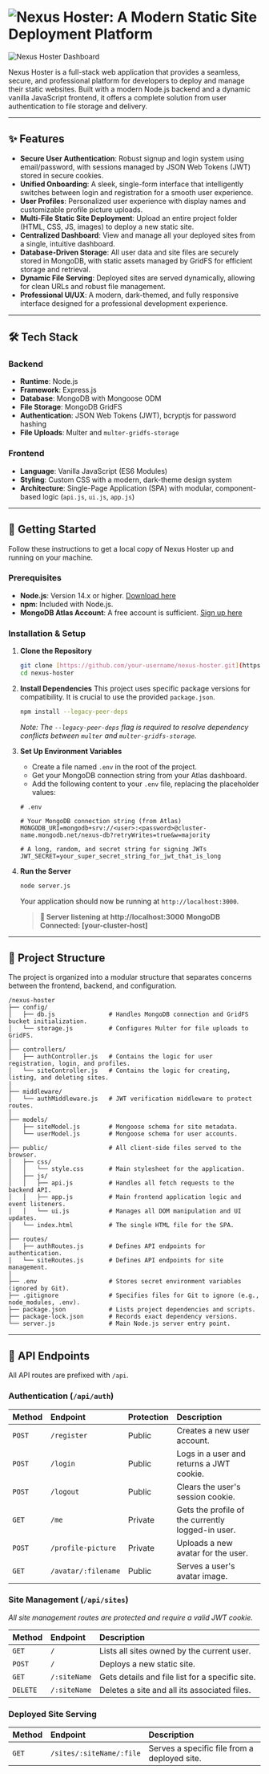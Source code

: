 # ![Nexus Hoster](https://nexus-hoster.onrender.com): A Modern Static Site Deployment Platform

![Nexus Hoster Dashboard](https://placehold.co/1200x630/0a1929/00ffff?text=Nexus%20Hoster)

Nexus Hoster is a full-stack web application that provides a seamless, secure, and professional platform for developers to deploy and manage their static websites. Built with a modern Node.js backend and a dynamic vanilla JavaScript frontend, it offers a complete solution from user authentication to file storage and delivery.

---

## ✨ Features

* **Secure User Authentication**: Robust signup and login system using email/password, with sessions managed by JSON Web Tokens (JWT) stored in secure cookies.
* **Unified Onboarding**: A sleek, single-form interface that intelligently switches between login and registration for a smooth user experience.
* **User Profiles**: Personalized user experience with display names and customizable profile picture uploads.
* **Multi-File Static Site Deployment**: Upload an entire project folder (HTML, CSS, JS, images) to deploy a new static site.
* **Centralized Dashboard**: View and manage all your deployed sites from a single, intuitive dashboard.
* **Database-Driven Storage**: All user data and site files are securely stored in MongoDB, with static assets managed by GridFS for efficient storage and retrieval.
* **Dynamic File Serving**: Deployed sites are served dynamically, allowing for clean URLs and robust file management.
* **Professional UI/UX**: A modern, dark-themed, and fully responsive interface designed for a professional development experience.

---

## 🛠️ Tech Stack

### Backend
* **Runtime**: Node.js
* **Framework**: Express.js
* **Database**: MongoDB with Mongoose ODM
* **File Storage**: MongoDB GridFS
* **Authentication**: JSON Web Tokens (JWT), bcryptjs for password hashing
* **File Uploads**: Multer and `multer-gridfs-storage`

### Frontend
* **Language**: Vanilla JavaScript (ES6 Modules)
* **Styling**: Custom CSS with a modern, dark-theme design system
* **Architecture**: Single-Page Application (SPA) with modular, component-based logic (`api.js`, `ui.js`, `app.js`)

---

## 🚀 Getting Started

Follow these instructions to get a local copy of Nexus Hoster up and running on your machine.

### Prerequisites

* **Node.js**: Version 14.x or higher. [Download here](https://nodejs.org/)
* **npm**: Included with Node.js.
* **MongoDB Atlas Account**: A free account is sufficient. [Sign up here](https://www.mongodb.com/cloud/atlas/register)

### Installation & Setup

1.  **Clone the Repository**
    ```bash
    git clone [https://github.com/your-username/nexus-hoster.git](https://github.com/your-username/nexus-hoster.git)
    cd nexus-hoster
    ```

2.  **Install Dependencies**
    This project uses specific package versions for compatibility. It is crucial to use the provided `package.json`.
    ```bash
    npm install --legacy-peer-deps
    ```
    *Note: The `--legacy-peer-deps` flag is required to resolve dependency conflicts between `multer` and `multer-gridfs-storage`.*

3.  **Set Up Environment Variables**
    * Create a file named `.env` in the root of the project.
    * Get your MongoDB connection string from your Atlas dashboard.
    * Add the following content to your `.env` file, replacing the placeholder values:

    ```env
    # .env

    # Your MongoDB connection string (from Atlas)
    MONGODB_URI=mongodb+srv://<user>:<password>@cluster-name.mongodb.net/nexus-db?retryWrites=true&w=majority

    # A long, random, and secret string for signing JWTs
    JWT_SECRET=your_super_secret_string_for_jwt_that_is_long
    ```

4.  **Run the Server**
    ```bash
    node server.js
    ```
    Your application should now be running at `http://localhost:3000`.

    > **🚀 Server listening at http://localhost:3000**
    > **MongoDB Connected: [your-cluster-host]**

---

## 📁 Project Structure

The project is organized into a modular structure that separates concerns between the frontend, backend, and configuration.

```
/nexus-hoster
├── config/
│   ├── db.js               # Handles MongoDB connection and GridFS bucket initialization.
│   └── storage.js          # Configures Multer for file uploads to GridFS.
│
├── controllers/
│   ├── authController.js   # Contains the logic for user registration, login, and profiles.
│   └── siteController.js   # Contains the logic for creating, listing, and deleting sites.
│
├── middleware/
│   └── authMiddleware.js   # JWT verification middleware to protect routes.
│
├── models/
│   ├── siteModel.js        # Mongoose schema for site metadata.
│   └── userModel.js        # Mongoose schema for user accounts.
│
├── public/                 # All client-side files served to the browser.
│   ├── css/
│   │   └── style.css       # Main stylesheet for the application.
│   ├── js/
│   │   ├── api.js          # Handles all fetch requests to the backend API.
│   │   ├── app.js          # Main frontend application logic and event listeners.
│   │   └── ui.js           # Manages all DOM manipulation and UI updates.
│   └── index.html          # The single HTML file for the SPA.
│
├── routes/
│   ├── authRoutes.js       # Defines API endpoints for authentication.
│   └── siteRoutes.js       # Defines API endpoints for site management.
│
├── .env                    # Stores secret environment variables (ignored by Git).
├── .gitignore              # Specifies files for Git to ignore (e.g., node_modules, .env).
├── package.json            # Lists project dependencies and scripts.
├── package-lock.json       # Records exact dependency versions.
└── server.js               # Main Node.js server entry point.
```

---

## 🔐 API Endpoints

All API routes are prefixed with `/api`.

### Authentication (`/api/auth`)

| Method | Endpoint                 | Protection | Description                               |
| :----- | :----------------------- | :--------- | :---------------------------------------- |
| `POST` | `/register`              | Public     | Creates a new user account.               |
| `POST` | `/login`                 | Public     | Logs in a user and returns a JWT cookie.  |
| `POST` | `/logout`                | Public     | Clears the user's session cookie.         |
| `GET`  | `/me`                    | Private    | Gets the profile of the currently logged-in user. |
| `POST` | `/profile-picture`       | Private    | Uploads a new avatar for the user.        |
| `GET`  | `/avatar/:filename`      | Public     | Serves a user's avatar image.             |

### Site Management (`/api/sites`)

*All site management routes are protected and require a valid JWT cookie.*

| Method   | Endpoint         | Description                               |
| :------- | :--------------- | :---------------------------------------- |
| `GET`    | `/`              | Lists all sites owned by the current user. |
| `POST`   | `/`              | Deploys a new static site.                |
| `GET`    | `/:siteName`     | Gets details and file list for a specific site. |
| `DELETE` | `/:siteName`     | Deletes a site and all its associated files. |

### Deployed Site Serving

| Method | Endpoint                 | Description                         |
| :----- | :----------------------- | :---------------------------------- |
| `GET`  | `/sites/:siteName/:file` | Serves a specific file from a deployed site. |

